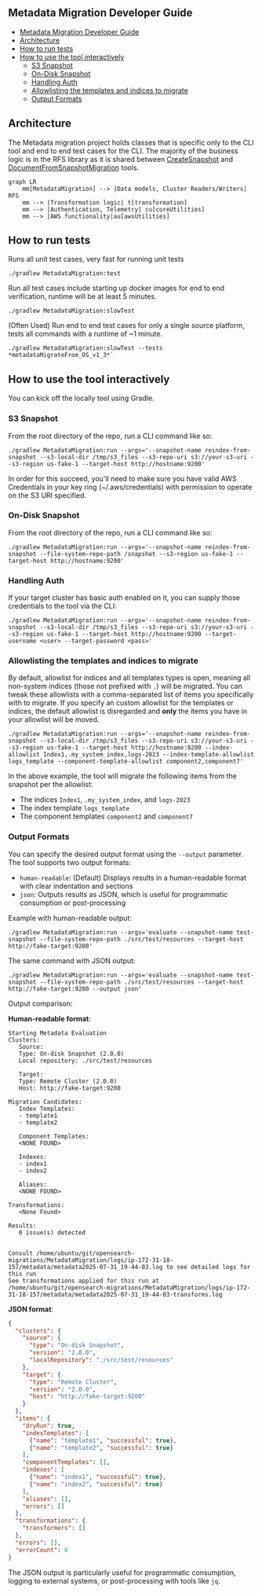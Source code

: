 ## Metadata Migration Developer Guide

- [Metadata Migration Developer Guide](#metadata-migration-developer-guide)
- [Architecture](#architecture)
- [How to run tests](#how-to-run-tests)
- [How to use the tool interactively](#how-to-use-the-tool-interactively)
  - [S3 Snapshot](#s3-snapshot)
  - [On-Disk Snapshot](#on-disk-snapshot)
  - [Handling Auth](#handling-auth)
  - [Allowlisting the templates and indices to migrate](#allowlisting-the-templates-and-indices-to-migrate)
  - [Output Formats](#output-formats)

## Architecture

The Metadata migration project holds classes that is specific only to the CLI tool and end to end test cases for the CLI.  The majority of the business logic is in the RFS library as it is shared between [CreateSnapshot](../CreateSnapshot/README.md) and [DocumentFromSnapshotMigration](../DocumentsFromSnapshotMigration/README.md) tools.   

```mermaid
graph LR
    mm[MetadataMigration] --> |Data models, Cluster Readers/Writers| RFS
    mm --> |Transformation logic| t[transformation]
    mm --> |Authentication, Telemetry| cu[coreUtilities]
    mm --> |AWS functionality|au[awsUtilities]
```

## How to run tests

Runs all unit test cases, very fast for running unit tests
```shell
./gradlew MetadataMigration:test
```

Run all test cases include starting up docker images for end to end verification, runtime will be at least 5 minutes.

```shell
./gradlew MetadataMigration:slowTest
```

(Often Used) Run end to end test cases for only a single source platform, tests all commands with a runtime of ~1 minute.
```shell
./gradlew MetadataMigration:slowTest --tests *metadataMigrateFrom_OS_v1_3*`
```

## How to use the tool interactively

You can kick off the locally tool using Gradle.

### S3 Snapshot

From the root directory of the repo, run a CLI command like so:

```shell
./gradlew MetadataMigration:run --args='--snapshot-name reindex-from-snapshot --s3-local-dir /tmp/s3_files --s3-repo-uri s3://your-s3-uri --s3-region us-fake-1 --target-host http://hostname:9200'
```

In order for this succeed, you'll need to make sure you have valid AWS Credentials in your key ring (~/.aws/credentials) with permission to operate on the S3 URI specified.

### On-Disk Snapshot

From the root directory of the repo, run a CLI command like so:

```shell
./gradlew MetadataMigration:run --args='--snapshot-name reindex-from-snapshot --file-system-repo-path /snapshot --s3-region us-fake-1 --target-host http://hostname:9200'
```

### Handling Auth

If your target cluster has basic auth enabled on it, you can supply those credentials to the tool via the CLI:

```shell
./gradlew MetadataMigration:run --args='--snapshot-name reindex-from-snapshot --s3-local-dir /tmp/s3_files --s3-repo-uri s3://your-s3-uri --s3-region us-fake-1 --target-host http://hostname:9200 --target-username <user> --target-password <pass>'
```

### Allowlisting the templates and indices to migrate

By default, allowlist for indices and all templates types is open, meaning all non-system indices (those not prefixed with `.`) will be migrated.  You can tweak these allowlists with a comma-separated list of items you specifically with to migrate.  If you specify an custom allowlist for the templates or indices, the default allowlist is disregarded and **only** the items you have in your allowlist will be moved.

```shell
./gradlew MetadataMigration:run --args='--snapshot-name reindex-from-snapshot --s3-local-dir /tmp/s3_files --s3-repo-uri s3://your-s3-uri --s3-region us-fake-1 --target-host http://hostname:9200 --index-allowlist Index1,.my_system_index,logs-2023 --index-template-allowlist logs_template --component-template-allowlist component2,component7'
```

In the above example, the tool will migrate the following items from the snapshot per the allowlist:
* The indices `Index1`, `.my_system_index`, and `logs-2023`
* The index template `logs_template`
* The component templates `component2` and `component7`

### Output Formats

You can specify the desired output format using the `--output` parameter. The tool supports two output formats:

* `human-readable`: (Default) Displays results in a human-readable format with clear indentation and sections
* `json`: Outputs results as JSON, which is useful for programmatic consumption or post-processing

Example with human-readable output:

```shell
./gradlew MetadataMigration:run --args='evaluate --snapshot-name test-snapshot --file-system-repo-path ./src/test/resources --target-host http://fake-target:9200'
```

The same command with JSON output:

```shell
./gradlew MetadataMigration:run --args='evaluate --snapshot-name test-snapshot --file-system-repo-path ./src/test/resources --target-host http://fake-target:9200 --output json'
```

Output comparison:

**Human-readable format**:
```
Starting Metadata Evaluation
Clusters:
   Source:
   Type: On-disk Snapshot (2.0.0)
   Local repository: ./src/test/resources

   Target:
   Type: Remote Cluster (2.0.0)
   Host: http://fake-target:9200

Migration Candidates:
   Index Templates:
   - template1
   - template2

   Component Templates:
   <NONE FOUND>

   Indexes:
   - index1
   - index2

   Aliases:
   <NONE FOUND>

Transformations:
   <None Found>

Results:
   0 issue(s) detected


Consult /home/ubuntu/git/opensearch-migrations/MetadataMigration/logs/ip-172-31-18-157/metadata/metadata2025-07-31_19-44-03.log to see detailed logs for this run
See transformations applied for this run at /home/ubuntu/git/opensearch-migrations/MetadataMigration/logs/ip-172-31-18-157/metadata/metadata2025-07-31_19-44-03-transforms.log
```

**JSON format**:
```json
{
  "clusters": {
    "source": {
      "type": "On-disk Snapshot",
      "version": "2.0.0",
      "localRepository": "./src/test/resources"
    },
    "target": {
      "type": "Remote Cluster",
      "version": "2.0.0",
      "host": "http://fake-target:9200"
    }
  },
  "items": {
    "dryRun": true,
    "indexTemplates": [
      {"name": "template1", "successful": true},
      {"name": "template2", "successful": true}
    ],
    "componentTemplates": [],
    "indexes": [
      {"name": "index1", "successful": true},
      {"name": "index2", "successful": true}
    ],
    "aliases": [],
    "errors": []
  },
  "transformations": {
    "transformers": []
  },
  "errors": [],
  "errorCount": 0
}
```

The JSON output is particularly useful for programmatic consumption, logging to external systems, or post-processing with tools like `jq`.
